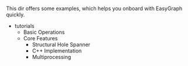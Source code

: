 This dir offers some examples, which helps you onboard with EasyGraph quickly.

- tutorials
    - Basic Operations
    - Core Features
        - Structural Hole Spanner
        - C++ Implementation
        - Multiprocessing
